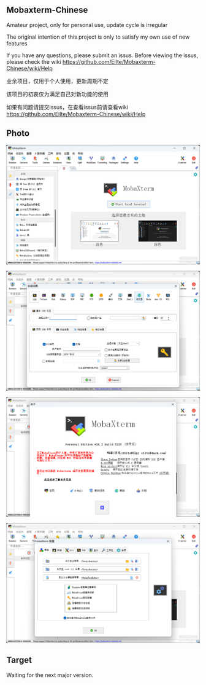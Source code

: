 ## Mobaxterm-Chinese
Amateur project, only for personal use, update cycle is irregular

The original intention of this project is only to satisfy my own use of new features

If you have any questions, please submit an issus. Before viewing the issus, please check the wiki https://github.com/Eilte/Mobaxterm-Chinese/wiki/Help

业余项目，仅用于个人使用，更新周期不定

该项目的初衷仅为满足自己对新功能的使用

如果有问题请提交issus，在查看issus前请查看wiki https://github.com/Eilte/Mobaxterm-Chinese/wiki/Help

## Photo

![](image/home.png)

![](image/session.png)

![](image/about.png)

![](image/config.png)

## Target
Waiting for the next major version.
